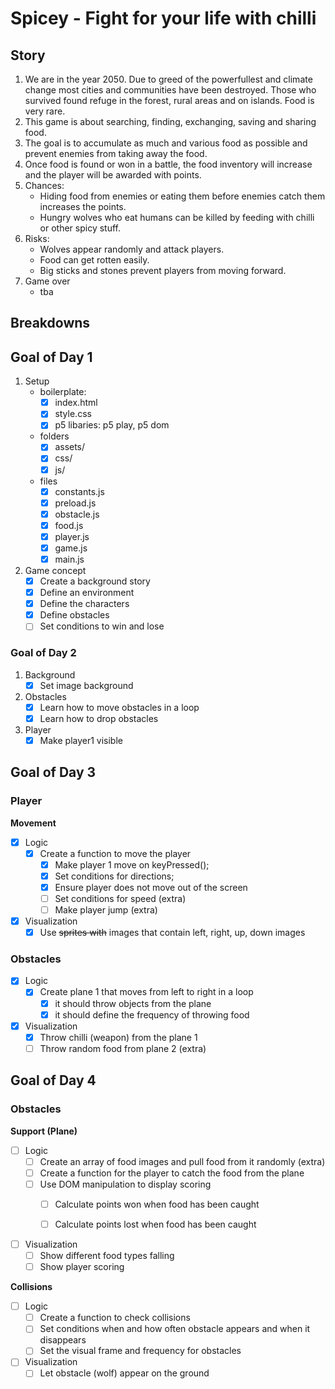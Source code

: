 # Spicey - Fight for your life with chilli

## Story

1. We are in the year 2050. Due to greed of the powerfullest and climate change most cities and communities have been destroyed. Those who survived found refuge in the forest, rural areas and on islands. Food is very rare. 
2. This game is about searching, finding, exchanging, saving and sharing food.
3. The goal is to accumulate as much and various food as possible and prevent enemies from taking away the food.
4. Once food is found or won in a battle, the food inventory will increase and the player will be awarded with points.
5. Chances:
    - Hiding food from enemies or eating them before enemies catch them increases the points.
    - Hungry wolves who eat humans can be killed by feeding with chilli or other spicy stuff.
6. Risks:
    - Wolves appear randomly and attack players.
    - Food can get rotten easily.
    - Big sticks and stones prevent players from moving forward.
7. Game over
    - tba

## Breakdowns

## Goal of Day 1

1. Setup
    - boilerplate:
        - [x] index.html
        - [x] style.css
        - [x] p5 libaries: p5 play, p5 dom
    - folders
        - [x] assets/
        - [x] css/
        - [x] js/
    - files
        - [x] constants.js
        - [x] preload.js
        - [x] obstacle.js
        - [x] food.js
        - [x] player.js
        - [x] game.js
        - [x] main.js

2. Game concept
    - [x] Create a background story
    - [x] Define an environment
    - [x] Define the characters
    - [x] Define obstacles
    - [ ] Set conditions to win and lose

### Goal of Day 2

1. Background
    - [x] Set image background

2. Obstacles
    - [x] Learn how to move obstacles in a loop
    - [x] Learn how to drop obstacles

3. Player
    - [x] Make player1 visible

## Goal of Day 3

### Player

**Movement**

- [x] Logic
    - [x] Create a function to move the player
        - [x] Make player 1 move on keyPressed();
        - [x] Set conditions for directions;
        - [x] Ensure player does not move out of the screen
        - [ ] Set conditions for speed (extra)
        - [ ] Make player jump (extra)
- [x] Visualization
    - [x] Use ~~sprites with~~ images that contain left, right, up, down images

### Obstacles

- [x] Logic
    - [x] Create plane 1 that moves from left to right in a loop
        - [x] it should throw objects from the plane
        - [x] it should define the frequency of throwing food

- [x] Visualization
    - [x] Throw chilli (weapon) from the plane 1
    - [ ] Throw random food from plane 2 (extra)

## Goal of Day 4

### Obstacles

**Support (Plane)**

- [ ] Logic
    - [ ] Create an array of food images and pull food from it randomly (extra)
    - [ ] Create a function for the player to catch the food from the plane
    - [ ] Use DOM manipulation to display scoring
        - [ ] Calculate points won when food has been caught

        - [ ] Calculate points lost when food has been caught
- [ ] Visualization
    - [ ] Show different food types falling
    - [ ] Show player scoring

**Collisions**

- [ ] Logic
    - [ ] Create a function to check collisions
    - [ ] Set conditions when and how often obstacle appears and when it disappears
    - [ ] Set the visual frame and frequency for obstacles

- [ ] Visualization
    - [ ] Let obstacle (wolf) appear on the ground